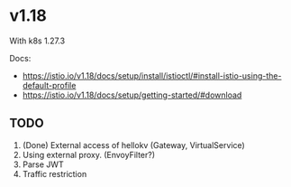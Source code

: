 # v1.18

With k8s 1.27.3

Docs:

- https://istio.io/v1.18/docs/setup/install/istioctl/#install-istio-using-the-default-profile
- https://istio.io/v1.18/docs/setup/getting-started/#download

## TODO

1. (Done) External access of hellokv (Gateway, VirtualService)
2. Using external proxy. (EnvoyFilter?)
3. Parse JWT
4. Traffic restriction
